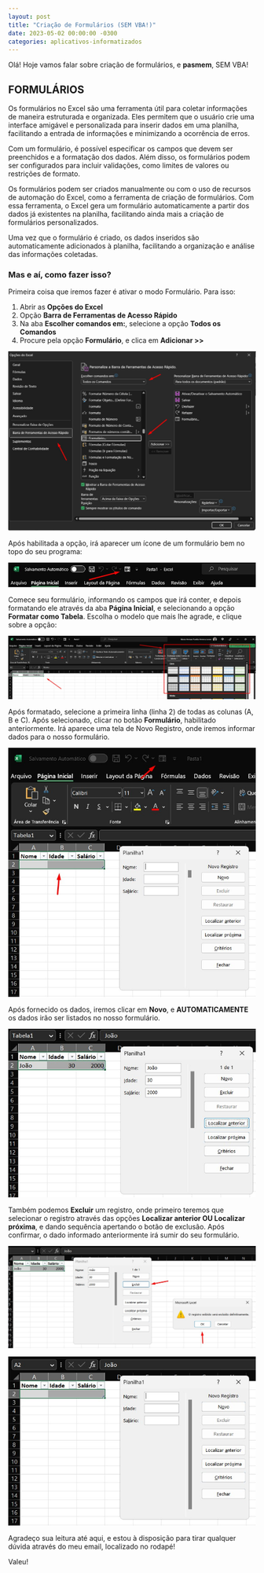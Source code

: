 ```yaml
---
layout: post
title: "Criação de Formulários (SEM VBA!)"
date: 2023-05-02 00:00:00 -0300
categories: aplicativos-informatizados
---
```


Olá! Hoje vamos falar sobre criação de formulários, e **pasmem**, SEM VBA!

## FORMULÁRIOS


Os formulários no Excel são uma ferramenta útil para coletar informações de maneira estruturada e organizada. Eles permitem que o usuário crie uma interface amigável e personalizada para inserir dados em uma planilha, facilitando a entrada de informações e minimizando a ocorrência de erros.

Com um formulário, é possível especificar os campos que devem ser preenchidos e a formatação dos dados. Além disso, os formulários podem ser configurados para incluir validações, como limites de valores ou restrições de formato.

Os formulários podem ser criados manualmente ou com o uso de recursos de automação do Excel, como a ferramenta de criação de formulários. Com essa ferramenta, o Excel gera um formulário automaticamente a partir dos dados já existentes na planilha, facilitando ainda mais a criação de formulários personalizados.

Uma vez que o formulário é criado, os dados inseridos são automaticamente adicionados à planilha, facilitando a organização e análise das informações coletadas.

### Mas e aí, como fazer isso?

Primeira coisa que iremos fazer é ativar o modo Formulário. Para isso:

1. Abrir as **Opções do Excel**
2. Opção **Barra de Ferramentas de Acesso Rápido**
3. Na aba **Escolher comandos em:**, selecione a opção **Todos os Comandos**
4. Procure pela opção **Formulário**, e clica em **Adicionar >>**

![](https://github.com/mariopuebla17/blog/blob/7523ff7af1d054b2c6545b46bdb08f9795002ab2/_images/20230502/Screenshot_1.jpg?raw=true)

Após habilitada a opção, irá aparecer um ícone de um formulário bem no topo do seu programa:

![](https://github.com/mariopuebla17/blog/blob/7523ff7af1d054b2c6545b46bdb08f9795002ab2/_images/20230502/Screenshot_2.jpg?raw=true)

Comece seu formulário, informando os campos que irá conter, e depois formatando ele através da aba **Página Inicial**, e selecionando a opção **Formatar como Tabela**. Escolha o modelo que mais lhe agrade, e clique sobre a opção:

![](https://github.com/mariopuebla17/blog/blob/7523ff7af1d054b2c6545b46bdb08f9795002ab2/_images/20230502/Screenshot_3.jpg?raw=true)

Após formatado, selecione a primeira linha (linha 2) de todas as colunas (A, B e C). Após selecionado, clicar no botão **Formulário**, habilitado anteriormente. Irá aparece uma tela de Novo Registro, onde iremos informar dados para o nosso formulário.

![](https://github.com/mariopuebla17/blog/blob/7523ff7af1d054b2c6545b46bdb08f9795002ab2/_images/20230502/Screenshot_4.jpg?raw=true)

Após fornecido os dados, iremos clicar em **Novo**, e **AUTOMATICAMENTE** os dados irão ser listados no nosso formulário.

![](https://github.com/mariopuebla17/blog/blob/7523ff7af1d054b2c6545b46bdb08f9795002ab2/_images/20230502/Screenshot_5.jpg?raw=true)

Também podemos **Excluir** um registro, onde primeiro teremos que selecionar o registro através das opções **Localizar anterior OU Localizar próxima**, e dando sequência apertando o botão de exclusão. Após confirmar, o dado informado anteriormente irá sumir do seu formulário.

![](https://github.com/mariopuebla17/blog/blob/7523ff7af1d054b2c6545b46bdb08f9795002ab2/_images/20230502/Screenshot_6.jpg?raw=true)

![](https://github.com/mariopuebla17/blog/blob/7523ff7af1d054b2c6545b46bdb08f9795002ab2/_images/20230502/Screenshot_7.jpg?raw=true)


Agradeço sua leitura até aqui, e estou à disposição para tirar qualquer dúvida através do meu email, localizado no rodapé!

Valeu!